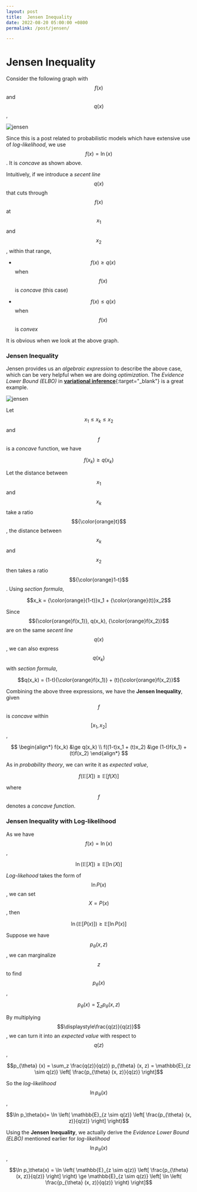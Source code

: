 ```yaml
---
layout: post
title:  Jensen Inequality
date: 2022-08-20 05:00:00 +0800
permalink: /post/jensen/

---
```


# Jensen Inequality

Consider the following graph with $$f(x)$$ and $$q(x)$$, 

![jensen](\assets\img\jensen-1.png "f(x) > q(x)")

Since this is a post related to probabilistic models which have extensive use of *log-likelihood*, we use $$f(x) = \ln(x)$$. It is *concave* as shown above. 

Intuitively, if we introduce a *secent line* $$q(x)$$ that cuts through $$f(x)$$ at $$x_1$$ and $$x_2$$, within that range, 

* $$f(x) \ge q(x)$$ when $$f(x)$$ is *concave* (this case)

* $$f(x) \le q(x)$$ when $$f(x)$$ is *convex*

It is obvious when we look at the above graph. 

### Jensen Inequality

Jensen provides us an *algebraic expression* to describe the above case, which can be very helpful when we are doing *optimization*. The *Evidence Lower Bound (ELBO)* in [**variational inference**](\post\latent\#variational-inference){:target="_blank"} is a great example.

![jensen](\assets\img\jensen-2.png "Jensen Inequality")

Let $$x_1 \le x_k \le x_2$$ and $$f$$ is a *concave* function, we have

$$f(x_k) \ge q(x_k)$$

Let the distance between $$x_1$$ and $$x_k$$ take a ratio $${\color{orange}t}$$, the distance between $$x_k$$ and $$x_2$$ then takes a ratio $${\color{orange}1-t}$$. Using *section formula*,

$$x_k = {\color{orange}(1-t)}x_1 + {\color{orange}(t)}x_2$$

Since $${\color{orange}f(x_1)}, q(x_k), {\color{orange}f(x_2)}$$ are on the same *secent line* $$q(x)$$, we can also express $$q(x_k)$$ with *section formula*, 

$$q(x_k) = (1-t){\color{orange}f(x_1)} + (t){\color{orange}f(x_2)}$$

Combining the above three expressions, we have the **Jensen Inequality**, given $$f$$ is *concave* within $$[x_1,x_2]$$,

$$
\begin{align*}
f(x_k) &\ge q(x_k) \\
f((1-t)x_1 + (t)x_2) &\ge (1-t)f(x_1) + (t)f(x_2)
\end{align*}
$$

As in *probability theory*, we can write it as *expected value*,

$$f(\mathbb{E}[X]) \ge \mathbb{E}[f(X)]$$

where $$f$$ denotes a *concave function*.

### Jensen Inequality with Log-likelihood 

As we have $$f(x) = \ln(x)$$, 

$$\ln(\mathbb{E}[X]) \ge \mathbb{E}[\ln(X)]$$

*Log-likehood* takes the form of $$\ln P(x)$$, we can set $$X=P(x)$$, then

$$\ln(\mathbb{E}[P(x)]) \ge \mathbb{E}[\ln P(x)]$$

Suppose we have $$p_{\theta} (x, z)$$, we can marginalize $$z$$ to find $$p_{\theta} (x)$$, 

$$p_{\theta} (x) = \sum_z p_{\theta} (x, z)$$

By multiplying $$\displaystyle\frac{q(z)}{q(z)}$$, we can turn it into an *expected value* with respect to $$q(z)$$,

$$p_{\theta} (x) = \sum_z \frac{q(z)}{q(z)} p_{\theta} (x, z) = \mathbb{E}_{z \sim q(z)} \left[ \frac{p_{\theta} (x, z)}{q(z)} \right]$$

So the *log-likelihood* $$\ln p_{\theta} (x)$$, 

$$\ln p_\theta(x)= \ln \left( \mathbb{E}_{z \sim q(z)} \left[ \frac{p_{\theta} (x, z)}{q(z)} \right] \right)$$

Using the **Jensen Inequality**, we actually derive the *Evidence Lower Bound (ELBO)* mentioned earlier for *log-likelihood* $$\ln p_{\theta} (x)$$,

$$\ln p_\theta(x) = \ln \left( \mathbb{E}_{z \sim q(z)} \left[ \frac{p_{\theta} (x, z)}{q(z)} \right] \right) \ge \mathbb{E}_{z \sim q(z)} \left[ \ln \left( \frac{p_{\theta} (x, z)}{q(z)} \right) \right]$$